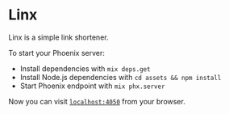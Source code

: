 # Linx

Linx is a simple link shortener.

To start your Phoenix server:

  * Install dependencies with `mix deps.get`
  * Install Node.js dependencies with `cd assets && npm install`
  * Start Phoenix endpoint with `mix phx.server`

Now you can visit [`localhost:4050`](http://localhost:4050) from your browser.

